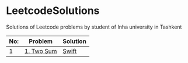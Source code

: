 # LeetcodeSolutions
Solutions of Leetcode problems by student of Inha university in Tashkent

| No: | Problem | Solution |
| --- | --- | --- |
| 1 | [1. Two Sum](https://leetcode.com/problems/two-sum/) | [Swift](https://github.com/MJ8393/LeetcodeSolutions/blob/main/LeetcodeSolutions/1.%20Two%20Sum.swift)
